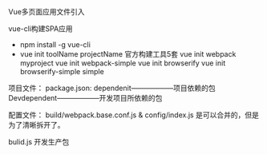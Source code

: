 Vue多页面应用文件引入
<script src="https://.../vue.js"></script>
vue-cli构建SPA应用
* npm install -g vue-cli
* vue init toolName projectName
官方构建工具5套
vue init webpack myproject
vue init webpack-simple
vue init browserify
vue init browserify-simple
simple

项目文件：
package.json:
  dependenit——————项目依赖的包
  Devdependent——————开发项目所依赖的包

  配置文件：
build/webpack.base.conf.js &
config/index.js
  是可以合并的，但是为了清晰拆开了。
  
  bulid.js
  开发生产包